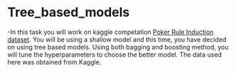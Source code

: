 # Tree_based_models


-In this task you will work on kaggle competation [Poker Rule Induction dataset](https://www.kaggle.com/c/poker-rule-induction). You will be using a shallow model and this time, you have decided on using tree based models. Using both bagging and boosting method, you will tune the hyperparameters to choose the better model. The data used here was obtained from Kaggle.
